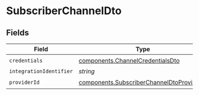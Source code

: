 # SubscriberChannelDto


## Fields

| Field                                                                                                  | Type                                                                                                   | Required                                                                                               | Description                                                                                            |
| ------------------------------------------------------------------------------------------------------ | ------------------------------------------------------------------------------------------------------ | ------------------------------------------------------------------------------------------------------ | ------------------------------------------------------------------------------------------------------ |
| `credentials`                                                                                          | [components.ChannelCredentialsDto](../../models/components/channelcredentialsdto.md)                   | :heavy_check_mark:                                                                                     | N/A                                                                                                    |
| `integrationIdentifier`                                                                                | *string*                                                                                               | :heavy_minus_sign:                                                                                     | N/A                                                                                                    |
| `providerId`                                                                                           | [components.SubscriberChannelDtoProviderId](../../models/components/subscriberchanneldtoproviderid.md) | :heavy_check_mark:                                                                                     | N/A                                                                                                    |